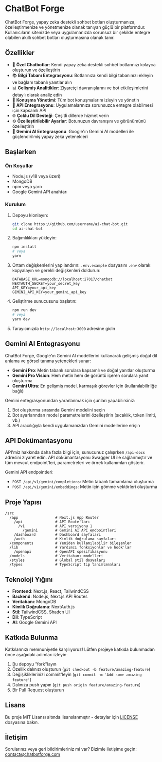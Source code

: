# ChatBot Forge

ChatBot Forge, yapay zeka destekli sohbet botları oluşturmanıza, özelleştirmenize ve yönetmenize olanak tanıyan güçlü bir platformdur. Kullanıcıların sitenizde veya uygulamanızda sorunsuz bir şekilde entegre olabilen akıllı sohbet botları oluşturmasına olanak tanır.

## Özellikler

- 🤖 **Özel Chatbotlar**: Kendi yapay zeka destekli sohbet botlarınızı kolayca oluşturun ve özelleştirin
- 📚 **Bilgi Tabanı Entegrasyonu**: Botlarınıza kendi bilgi tabanınızı ekleyin ve bağlam tabanlı yanıtlar alın
- 📊 **Gelişmiş Analitikler**: Ziyaretçi davranışlarını ve bot etkileşimlerini detaylı olarak analiz edin
- 💬 **Konuşma Yönetimi**: Tüm bot konuşmalarını izleyin ve yönetin
- 🔧 **API Entegrasyonu**: Uygulamalarınıza sorunsuzca entegre olabilmesi için kapsamlı API
- 🌐 **Çoklu Dil Desteği**: Çeşitli dillerde hizmet verin
- ⚙️ **Özelleştirilebilir Ayarlar**: Botunuzun davranışını ve görünümünü özelleştirin
- 🧠 **Gemini AI Entegrasyonu**: Google'ın Gemini AI modelleri ile güçlendirilmiş yapay zeka yetenekleri

## Başlarken

### Ön Koşullar

- Node.js (v18 veya üzeri)
- MongoDB
- npm veya yarn
- Google Gemini API anahtarı

### Kurulum

1. Depoyu klonlayın:
   ```bash
   git clone https://github.com/username/ai-chat-bot.git
   cd ai-chat-bot
   ```

2. Bağımlılıkları yükleyin:
   ```bash
   npm install
   # veya
   yarn
   ```

3. Ortam değişkenlerini yapılandırın:
   `.env.example` dosyasını `.env` olarak kopyalayın ve gerekli değişkenleri doldurun:
   ```
   DATABASE_URL=mongodb://localhost:27017/chatbot
   NEXTAUTH_SECRET=your_secret_key
   API_KEY=your_api_key
   GEMINI_API_KEY=your_gemini_api_key
   ```

4. Geliştirme sunucusunu başlatın:
   ```bash
   npm run dev
   # veya
   yarn dev
   ```

5. Tarayıcınızda `http://localhost:3000` adresine gidin

## Gemini AI Entegrasyonu

ChatBot Forge, Google'ın Gemini AI modellerini kullanarak gelişmiş doğal dil anlama ve görsel tanıma yetenekleri sunar:

- **Gemini Pro**: Metin tabanlı sorulara kapsamlı ve doğal yanıtlar oluşturma
- **Gemini Pro Vision**: Hem metin hem de görüntü içeren sorulara yanıt oluşturma
- **Gemini Ultra**: En gelişmiş model, karmaşık görevler için (kullanılabilirliğe bağlı)

Gemini entegrasyonundan yararlanmak için şunları yapabilirsiniz:

1. Bot oluşturma sırasında Gemini modelini seçin
2. Bot ayarlarından model parametrelerini özelleştirin (sıcaklık, token limiti, vb.)
3. API aracılığıyla kendi uygulamanızdan Gemini modellerine erişin

## API Dokümantasyonu

API'miz hakkında daha fazla bilgi için, sunucunuz çalışırken `/api-docs` adresini ziyaret edin. API dokümantasyonu Swagger UI ile sağlanmıştır ve tüm mevcut endpoint'leri, parametreleri ve örnek kullanımları gösterir.

Gemini API endpointleri:
- `POST /api/v1/gemini/completions`: Metin tabanlı tamamlama oluşturma
- `POST /api/v1/gemini/embeddings`: Metin için gömme vektörleri oluşturma

## Proje Yapısı

```
/src
  /app                 # Next.js App Router
    /api               # API Route'ları
      /v1              # API versiyonu 1
        /gemini        # Gemini AI API endpointleri
    /dashboard         # Dashboard sayfaları
    /auth              # Kimlik doğrulama sayfaları
  /components          # Yeniden kullanılabilir bileşenler
  /lib                 # Yardımcı fonksiyonlar ve hook'lar
    /openapi           # OpenAPI spesifikasyonu
  /models              # Veritabanı modelleri
  /styles              # Global stil dosyaları
  /types               # TypeScript tip tanımlamaları
```

## Teknoloji Yığını

- **Frontend**: Next.js, React, TailwindCSS
- **Backend**: Node.js, Next.js API Routes
- **Veritabanı**: MongoDB
- **Kimlik Doğrulama**: NextAuth.js
- **Stil**: TailwindCSS, Shadcn UI
- **Dil**: TypeScript
- **AI**: Google Gemini API

## Katkıda Bulunma

Katkılarınızı memnuniyetle karşılıyoruz! Lütfen projeye katkıda bulunmadan önce aşağıdaki adımları izleyin:

1. Bu depoyu "fork"layın
2. Özellik dalınızı oluşturun (`git checkout -b feature/amazing-feature`)
3. Değişikliklerinizi commit'leyin (`git commit -m 'Add some amazing feature'`)
4. Dalınıza push yapın (`git push origin feature/amazing-feature`)
5. Bir Pull Request oluşturun

## Lisans

Bu proje MIT Lisansı altında lisanslanmıştır - detaylar için [LICENSE](LICENSE) dosyasına bakın.

## İletişim

Sorularınız veya geri bildirimleriniz mi var? Bizimle iletişime geçin: contact@chatbotforge.com

